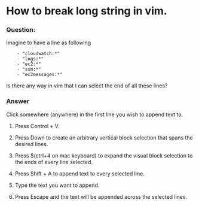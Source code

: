 # How to break long string in vim.

### Question:
Imagine to have a line as following
```
    - "cloudwatch:*"
    - "logs:*"
    - "ec2:*"
    - "ssm:*"
    - "ec2messages:*"
```
Is there any way in vim that I can select the end of all these lines?
### Answer

Click somewhere (anywhere) in the first line you wish to append text to.

1. Press Control + V.

2. Press Down to create an arbitrary vertical block selection that spans the desired lines.

3. Press $(ctrl+4 on mac keyboard) to expand the visual block selection to the ends of every line selected.

4. Press Shift + A to append text to every selected line.

5. Type the text you want to append.

6. Press Escape and the text will be appended across the selected lines.


